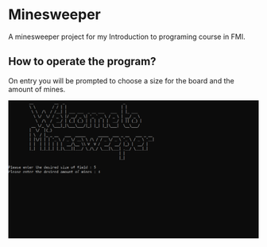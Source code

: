 # Minesweeper
A minesweeper project for my Introduction to programing course in FMI.

## How to operate the program? 

On entry you will be prompted to choose a size for the board and the amount of mines.

![starting_screen](https://github.com/GeorgiGeorgiev2004/Minesweeper/blob/main/Images/starting_screen.png)